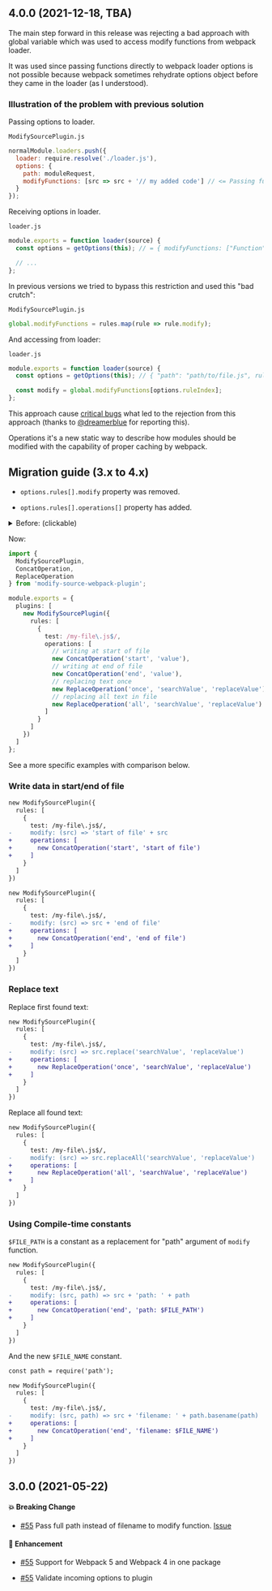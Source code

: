 ## 4.0.0 (2021-12-18, TBA)

The main step forward in this release was rejecting a bad approach with global variable which was used to access modify functions from webpack loader.

It was used since passing functions directly to webpack loader options is not possible because webpack sometimes rehydrate options object before they came in the loader (as I understood).

### Illustration of the problem with previous solution

Passing options to loader.

`ModifySourcePlugin.js`

```js
normalModule.loaders.push({
  loader: require.resolve('./loader.js'),
  options: {
    path: moduleRequest,
    modifyFunctions: [src => src + '// my added code'] // <= Passing function here.
  }
});
```

Receiving options in loader.

`loader.js`

```js
module.exports = function loader(source) {
  const options = getOptions(this); // = { modifyFunctions: ["Function"] } <= Problem here: function received as string after rehydration.

  // ...
};
```

In previous versions we tried to bypass this restriction and used this "bad crutch":

`ModifySourcePlugin.js`

```js
global.modifyFunctions = rules.map(rule => rule.modify);
```

And accessing from loader:

`loader.js`

```js
module.exports = function loader(source) {
  const options = getOptions(this); // { "path": "path/to/file.js", ruleIndex: 0 }

  const modify = global.modifyFunctions[options.ruleIndex];
};
```

This approach cause [critical bugs](https://github.com/artemirq/modify-source-webpack-plugin/issues/59) what led to the rejection from this approach (thanks to [@dreamerblue](https://github.com/dreamerblue) for reporting this).

Operations it's a new static way to describe how modules should be modified with the capability of proper caching by webpack.

## Migration guide (3.x to 4.x)

- `options.rules[].modify` property was removed.

- `options.rules[].operations[]` property has added.

<details>
  <summary>Before: (clickable)</summary>

```ts
import { ModifySourcePlugin } from 'modify-source-webpack-plugin';

module.exports = {
  plugins: [
    new ModifySourcePlugin({
      rules: [
        {
          test: /my-file\.js$/,
          modify: (src, path) => {
            let newSrc = src;

            // writing at start of file
            newSrc = 'value' + newSrc;
            // writing at end of file
            newSrc += 'value';
            // replacing text once
            newSrc = newSrc.replace('searchValue', 'replaceValue');
            // replacing all text in file
            newSrc = newSrc.replaceAll('searchValue', 'replaceValue');

            // ...

            return newSrc;
          }
        }
      ]
    })
  ]
};
```

</details>

Now:

```ts
import {
  ModifySourcePlugin,
  ConcatOperation,
  ReplaceOperation
} from 'modify-source-webpack-plugin';

module.exports = {
  plugins: [
    new ModifySourcePlugin({
      rules: [
        {
          test: /my-file\.js$/,
          operations: [
            // writing at start of file
            new ConcatOperation('start', 'value'),
            // writing at end of file
            new ConcatOperation('end', 'value'),
            // replacing text once
            new ReplaceOperation('once', 'searchValue', 'replaceValue'),
            // replacing all text in file
            new ReplaceOperation('all', 'searchValue', 'replaceValue')
          ]
        }
      ]
    })
  ]
};
```

See a more specific examples with comparison below.

### Write data in start/end of file

```diff
new ModifySourcePlugin({
  rules: [
    {
      test: /my-file\.js$/,
-     modify: (src) => 'start of file' + src
+     operations: [
+       new ConcatOperation('start', 'start of file')
+     ]
    }
  ]
})
```

```diff
new ModifySourcePlugin({
  rules: [
    {
      test: /my-file\.js$/,
-     modify: (src) => src + 'end of file'
+     operations: [
+       new ConcatOperation('end', 'end of file')
+     ]
    }
  ]
})
```

### Replace text

Replace first found text:

```diff
new ModifySourcePlugin({
  rules: [
    {
      test: /my-file\.js$/,
-     modify: (src) => src.replace('searchValue', 'replaceValue')
+     operations: [
+       new ReplaceOperation('once', 'searchValue', 'replaceValue')
+     ]
    }
  ]
})
```

Replace all found text:

```diff
new ModifySourcePlugin({
  rules: [
    {
      test: /my-file\.js$/,
-     modify: (src) => src.replaceAll('searchValue', 'replaceValue')
+     operations: [
+       new ReplaceOperation('all', 'searchValue', 'replaceValue')
+     ]
    }
  ]
})
```

### Using Compile-time constants

`$FILE_PATH` is a constant as a replacement for "path" argument of `modify` function.

```diff
new ModifySourcePlugin({
  rules: [
    {
      test: /my-file\.js$/,
-     modify: (src, path) => src + 'path: ' + path
+     operations: [
+       new ConcatOperation('end', 'path: $FILE_PATH')
+     ]
    }
  ]
})
```

And the new `$FILE_NAME` constant.

```diff
const path = require('path');

new ModifySourcePlugin({
  rules: [
    {
      test: /my-file\.js$/,
-     modify: (src, path) => src + 'filename: ' + path.basename(path)
+     operations: [
+       new ConcatOperation('end', 'filename: $FILE_NAME')
+     ]
    }
  ]
})
```

## 3.0.0 (2021-05-22)

#### :boom: Breaking Change

- [#55](https://github.com/artemirq/modify-source-webpack-plugin/pull/55) Pass full path instead of filename to modify function. [Issue](https://github.com/artemirq/modify-source-webpack-plugin/issues/53)

#### :nail_care: Enhancement

- [#55](https://github.com/artemirq/modify-source-webpack-plugin/pull/55) Support for Webpack 5 and Webpack 4 in one package

- [#55](https://github.com/artemirq/modify-source-webpack-plugin/pull/55) Validate incoming options to plugin
